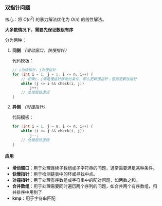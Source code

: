 ### 双指针问题

核心：将 $O(n^2)$ 的暴力解法优化为 $O(n)$ 的线性解法。

**大多数情况下，需要先保证数组有序**

分为两种：

1. **同侧** *（滑动窗口、快慢指针）*

	代码模板：

	```c++
	// i为快指针，j为慢指针
	for (int i = 1, j = 1; i <= n; i++) {
	    // 如果i，j满足慢指针移动的条件，那么更新慢指针；否则更新快指针
	    while (j <= i && check(i, j))
	        j++;
	    // 处理题目逻辑
	}
	```
2. **异侧** *（对撞指针）*

	代码模板：

	```c++
	for (int i = 1, j = n; i <= n; i++) {
	    while (i <= j && check(i, j))
	        j--;
	    // 处理题目逻辑
	}
	```

	

#### 应用
- **滑动窗口**：用于处理连续子数组或子字符串的问题，通常需要满足某种条件。
- **快慢指针**：用于检测链表中的环或寻找中点。
- **对撞指针**：用于处理有序数组或字符串中的配对问题，如两数之和。
- **合并数组**：用于处理需要同时遍历两个序列的问题，如合并两个有序数组，归并排序中用到了
- **kmp**：用于字符串匹配